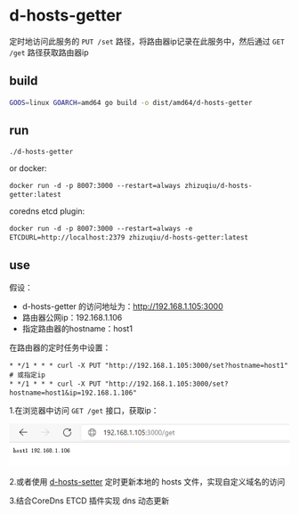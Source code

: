 # d-hosts-getter

定时地访问此服务的 `PUT /set` 路径，将路由器ip记录在此服务中，然后通过 `GET /get` 路径获取路由器ip

## build

```bash
GOOS=linux GOARCH=amd64 go build -o dist/amd64/d-hosts-getter
```

## run

```
./d-hosts-getter
```

or docker:

```
docker run -d -p 8007:3000 --restart=always zhizuqiu/d-hosts-getter:latest
```

coredns etcd plugin:

```
docker run -d -p 8007:3000 --restart=always -e ETCDURL=http://localhost:2379 zhizuqiu/d-hosts-getter:latest
```

## use

假设：

- d-hosts-getter 的访问地址为：http://192.168.1.105:3000
- 路由器公网ip：192.168.1.106
- 指定路由器的hostname：host1

在路由器的定时任务中设置：

```
* */1 * * * curl -X PUT "http://192.168.1.105:3000/set?hostname=host1"
# 或指定ip
* */1 * * * curl -X PUT "http://192.168.1.105:3000/set?hostname=host1&ip=192.168.1.106"
```

1.在浏览器中访问 `GET /get` 接口，获取ip：

![demo.png](demo.png)

2.或者使用 [d-hosts-setter](https://github.com/zhizuqiu/d-hosts/tree/master/cmd/d-hosts-setter) 定时更新本地的 hosts 文件，实现自定义域名的访问

3.结合CoreDns ETCD 插件实现 dns 动态更新